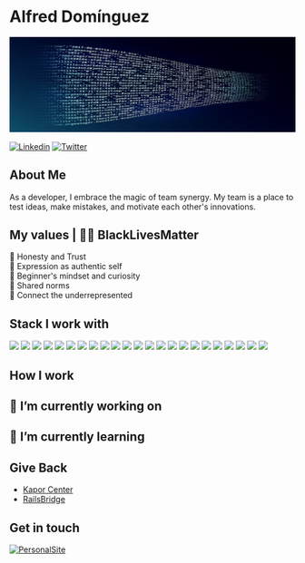# Alfred Domínguez
![Analytics Information](https://github.com/Beta-23/Beta-23/blob/master/img/analytics-profile.jpg)

[![Linkedin](https://img.shields.io/badge/-Alfred%20Dominguez-blue?style=flat&logo=linkedin&logoColor=white&link=https://www.linkedin.com/in/alfreddominguez/)](https://www.linkedin.com/in/alfreddominguez/) [![Twitter](https://img.shields.io/badge/-Al%20Dominguez-blue?style=flat&logo=twitter&logoColor=white&link=https://twitter.com/Al_Dominguez)](https://twitter.com/Al_Dominguez)


## About Me
As a developer, I embrace the magic of team synergy. My team is a place to test ideas, make mistakes, and motivate each other's innovations.


## My values | ✊🏽 BlackLivesMatter
💖 Honesty and Trust<br>
🌟 Expression as authentic self<br>
🍏 Beginner's mindset and curiosity<br>
🙌 Shared norms<br>
🚀 Connect the underrepresented

## Stack I work with

<code><img height="50" src="https://www.vectorlogo.zone/logos/javascript/javascript-vertical.svg"></code>
<code><img height="50" src="https://www.vectorlogo.zone/logos/reactjs/reactjs-ar21.svg"></code>
<code><img height="50" src="https://www.vectorlogo.zone/logos/js_webpack/js_webpack-ar21.svg"></code>
<code><img height="50" src="https://www.vectorlogo.zone/logos/babeljs/babeljs-icon.svg"></code>
<code><img height="50" src="https://www.vectorlogo.zone/logos/sass-lang/sass-lang-icon.svg"></code>
<code><img height="50" src="https://www.vectorlogo.zone/logos/w3_html5/w3_html5-ar21.svg"></code>
<code><img height="50" src="https://www.vectorlogo.zone/logos/ruby-lang/ruby-lang-horizontal.svg"></code>
<code><img height="50" src="https://www.vectorlogo.zone/logos/nodejs/nodejs-horizontal.svg"></code>
<code><img height="50" src="https://www.vectorlogo.zone/logos/firebase/firebase-ar21.svg"></code>
<code><img height="50" src="https://www.vectorlogo.zone/logos/redis/redis-ar21.svg"></code>
<code><img height="50" src="https://www.vectorlogo.zone/logos/postgresql/postgresql-horizontal.svg"></code>
<code><img height="50" src="https://www.vectorlogo.zone/logos/mysql/mysql-horizontal.svg"></code>
<code><img height="50" src="https://www.vectorlogo.zone/logos/sqlite/sqlite-ar21.svg"></code>
<code><img height="50" src="https://www.vectorlogo.zone/logos/github/github-ar21.svg"></code>
<code><img height="50" src="https://www.vectorlogo.zone/logos/getpostman/getpostman-ar21.svg"></code>
<code><img height="50" src="https://www.vectorlogo.zone/logos/git-scm/git-scm-ar21.svg"></code>
<code><img height="50" src="https://www.vectorlogo.zone/logos/gnu_bash/gnu_bash-ar21.svg"></code>
<code><img height="50" src="https://www.vectorlogo.zone/logos/slack/slack-ar21.svg"></code>
<code><img height="50" src="https://www.vectorlogo.zone/logos/visualstudio_code/visualstudio_code-ar21.svg"></code>
<code><img height="50" src="https://www.vectorlogo.zone/logos/c9/c9-ar21.svg"></code>
<code><img height="50" src="https://www.vectorlogo.zone/logos/yarnpkg/yarnpkg-ar21.svg"></code>
<code><img height="50" src="https://www.vectorlogo.zone/logos/npmjs/npmjs-ar21.svg"></code>
<code><img height="50" src="https://www.vectorlogo.zone/logos/atlassian_jira/atlassian_jira-ar21.svg"></code>


## How I work

##  🔭 I’m currently working on

## 🌱 I’m currently learning

## Give Back
- [Kapor Center](https://www.kaporcenter.org)
- [RailsBridge](http://railsbridge.org/)

## Get in touch

[![PersonalSite](https://img.shields.io/badge/-AD%20Portfolio-green?style=flat&logoColor=white&link=https://alfreddominguez.com/)](https://alfreddominguez.com/)



